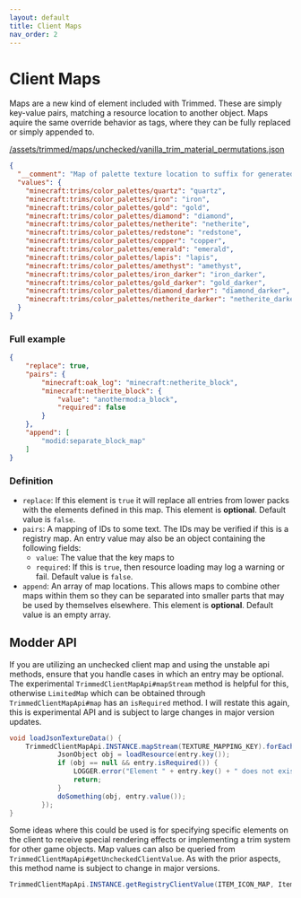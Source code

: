 ```yaml
---
layout: default
title: Client Maps
nav_order: 2
---
```


# Client Maps
Maps are a new kind of element included with Trimmed. These are simply key-value pairs, matching a resource location to another object. Maps aquire the same override behavior as tags, where they can be fully replaced or simply appended to.

[/assets/trimmed/maps/unchecked/vanilla_trim_material_permutations.json](https://github.com/dhyces/trimmed/blob/1.20/Common/src/main/resources/assets/trimmed/maps/unchecked/vanilla_trim_material_permutations.json)
```json
{
  "__comment": "Map of palette texture location to suffix for generated textures",
  "values": {
    "minecraft:trims/color_palettes/quartz": "quartz",
    "minecraft:trims/color_palettes/iron": "iron",
    "minecraft:trims/color_palettes/gold": "gold",
    "minecraft:trims/color_palettes/diamond": "diamond",
    "minecraft:trims/color_palettes/netherite": "netherite",
    "minecraft:trims/color_palettes/redstone": "redstone",
    "minecraft:trims/color_palettes/copper": "copper",
    "minecraft:trims/color_palettes/emerald": "emerald",
    "minecraft:trims/color_palettes/lapis": "lapis",
    "minecraft:trims/color_palettes/amethyst": "amethyst",
    "minecraft:trims/color_palettes/iron_darker": "iron_darker",
    "minecraft:trims/color_palettes/gold_darker": "gold_darker",
    "minecraft:trims/color_palettes/diamond_darker": "diamond_darker",
    "minecraft:trims/color_palettes/netherite_darker": "netherite_darker"
  }
}
```

### Full example
```json
{
    "replace": true,
    "pairs": {
        "minecraft:oak_log": "minecraft:netherite_block",
        "minecraft:netherite_block": {
            "value": "anothermod:a_block",
            "required": false
        }
    },
    "append": [
        "modid:separate_block_map"
    ]
}
```

### Definition
- `replace`: If this element is `true` it will replace all entries from lower packs with the elements defined in this map. This element is **optional**. Default value is `false`.
- `pairs`: A mapping of IDs to some text. The IDs may be verified if this is a registry map. An entry value may also be an object containing the following fields:
    - `value`: The value that the key maps to
    - `required`: If this is `true`, then resource loading may log a warning or fail. Default value is `false`.
- `append`: An array of map locations. This allows maps to combine other maps within them so they can be separated into smaller parts that may be used by themselves elsewhere. This element is **optional**. Default value is an empty array.

## Modder API
If you are utilizing an unchecked client map and using the unstable api methods, ensure that you handle cases in which an entry may be optional. The experimental `TrimmedClientMapApi#mapStream` method is helpful for this, otherwise `LimitedMap` which can be obtained through `TrimmedClientMapApi#map` has an `isRequired` method. I will restate this again, this is experimental API and is subject to large changes in major version updates.

```java
void loadJsonTextureData() {
    TrimmedClientMapApi.INSTANCE.mapStream(TEXTURE_MAPPING_KEY).forEach(entry -> {
            JsonObject obj = loadResource(entry.key());
            if (obj == null && entry.isRequired()) {
                LOGGER.error("Element " + entry.key() + " does not exist and is required!");
                return;
            }
            doSomething(obj, entry.value());
        });
}
```

Some ideas where this could be used is for specifying specific elements on the client to receive special rendering effects or implementing a trim system for other game objects. Map values can also be queried from `TrimmedClientMapApi#getUncheckedClientValue`. As with the prior aspects, this method name is subject to change in major versions.

```java
TrimmedClientMapApi.INSTANCE.getRegistryClientValue(ITEM_ICON_MAP, Items.DIAMOND_SWORD);
```